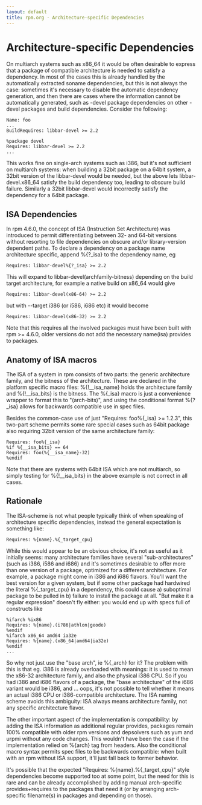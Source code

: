 ```yaml
---
layout: default
title: rpm.org - Architecture-specific Dependencies
---
```



# Architecture-specific Dependencies

On multiarch systems such as x86_64 it would be often desirable to express that a package of compatible architecture is
needed to satisfy a dependency. In most of the cases this is already handled by the automatically extracted soname dependencies,
but this is not always the case: sometimes it's necessary to disable the automatic dependency generation, and then there
are cases where the information cannot be automatically generated, such as -devel package dependencies on other -devel packages
and build dependencies. Consider the following:

```
Name: foo
...
BuildRequires: libbar-devel >= 2.2

%package devel
Requires: libbar-devel >= 2.2
...
```

This works fine on single-arch systems such as i386, but it's not sufficient on multiarch systems: when
building a 32bit package on a 64bit system, a 32bit version of the libbar-devel would be needed, but the above lets 
libbar-devel.x86_64 satisfy the build dependency too, leading to obscure build failure. Similarly
a 32bit libbar-devel would incorrectly satisfy the dependency for a 64bit package.

## ISA Dependencies

In rpm 4.6.0, the concept of ISA (Instruction Set Architecture) was introduced to permit
differentiating between 32- and 64-bit versions without resorting to file dependencies on obscure and/or 
library-version dependent paths. To declare a dependency on a package name architecture specific, 
append %{?_isa} to the dependency name, eg

```
Requires: libbar-devel%{?_isa} >= 2.2
```

This will expand to libbar-devel(archfamily-bitness) depending on the build target architecture,
for example a native build on x86_64 would give

```
Requires: libbar-devel(x86-64) >= 2.2
```

but with --target i386 (or i586, i686 etc) it would become

```
Requires: libbar-devel(x86-32) >= 2.2
```

Note that this requires all the involved packages must have been built with rpm >= 4.6.0,
older versions do not add the necessary name(isa) provides to packages.

## Anatomy of ISA macros

The ISA of a system in rpm consists of two parts: the generic
architecture family, and the bitness of the architecture. These are declared in the platform
specific macro files: %{!__isa_name} holds the architecture family and %{!__isa_bits} is the bitness.
The %{_isa} macro is just a convenience wrapper to format this to "(arch-bits)", and using the conditional
format %{?_isa} allows for backwards compatible use in spec files.

Besides the common-case use of just "Requires: foo%{_isa} >= 1.2.3", this two-part scheme permits
some rare special cases such as 64bit package also requiring 32bit version of the same architecture family:

```
Requires: foo%{_isa}
%if %{__isa_bits} == 64
Requires: foo(%{__isa_name}-32)
%endif
```

Note that there are systems with 64bit ISA which are not multiarch, so simply testing for %{!__isa_bits} in
the above example is not correct in all cases.

## Rationale

The ISA-scheme is not what people typically think of when speaking of architecture specific dependencies, instead
the general expectation is something like:

```
Requires: %{name}.%{_target_cpu}
```

While this would appear to be an obvious choice, it's not as useful as it initially seems: many architecture families
have several "sub-architectures" (such as i386, i586 and i686) and it's sometimes desirable to offer more than one
version of a package, optimized for a different architecture. For example, a package might come in i386 and i686 flavors.
You'll want the best version for a given system, but if some other package had hardwired the literal %{_target_cpu} in a
dependency, this could cause a) suboptimal package to be pulled in b) failure to install the package at all. "But make
it a regular expression" doesn't fly either: you would end up with specs full of constructs like

```
%ifarch %ix86
Requires: %{name}.(i?86|athlon|geode)
%endif
%ifarch x86_64 amd64 ia32e
Requires: %{name}.(x86_64|amd64|ia32e)
%endif
...
```

So why not just use the "base arch", ie %{_arch} for it? The problem with this is that eg. i386 is already overloaded
with meanings: it is used to mean the x86-32 architecture family, and also the physical i386 CPU. So if you had
i386 and i686 flavors of a package, the "base architecture" of the i686 variant would be i386, and ... oops, it's
not possible to tell whether it means an actual i386 CPU or i386-compatible architecture. The ISA naming scheme avoids
this ambiguity: ISA always means architecture family, not any specific architecture flavor.

The other important aspect of the implementation is compatibility: by adding the ISA information as additional
regular provides, packages remain 100% compatible with older rpm versions and depsolvers such as yum and urpmi without
any code changes. This wouldn't have been the case if the implementation relied on %{arch} tag from headers. Also
the conditional macro syntax permits spec files to be backwards compatible: when built with an rpm without ISA support,
it'll just fall back to former behavior.

It's possible that the expected "Requires: %{name}.%{_target_cpu}" style dependencies become supported too at some point,
but the need for this is rare and can be already accomplished by adding manual arch-specific provides+requires to the
packages that need it (or by arranging arch-specific filename(s) in packages and depending on those).
